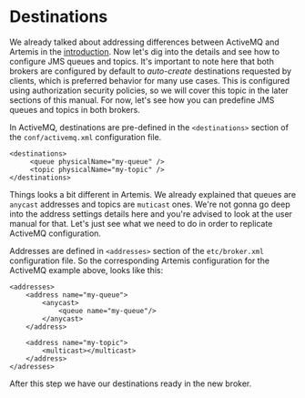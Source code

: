 Destinations
=====================================

We already talked about addressing differences between ActiveMQ and Artemis in the [introduction](README.md). Now let's dig into the details and see how to configure JMS queues and topics. It's important to note here that both brokers are configured by default to *auto-create* destinations requested by clients, which is preferred behavior for many use cases. This is configured using authorization security policies, so we will cover this topic in the later sections of this manual. For now, let's see how you can predefine JMS queues and topics in both brokers.
 
In ActiveMQ, destinations are pre-defined in the `<destinations>` section of the `conf/activemq.xml` configuration file.

    <destinations>
         <queue physicalName="my-queue" />
         <topic physicalName="my-topic" />
	</destinations>	

Things looks a bit different in Artemis. We already explained that queues are `anycast` addresses and topics are `muticast` ones. We're not gonna go deep into the address settings details here and you're advised to look at the user manual for that. Let's just see what we need to do in order to replicate ActiveMQ configuration. 

Addresses are defined in `<addresses>` section of the `etc/broker.xml` configuration file. So the corresponding Artemis configuration for the ActiveMQ example above, looks like this:

    <addresses>    
        <address name="my-queue">
            <anycast>
                <queue name="my-queue"/>
            </anycast>
        </address>

        <address name="my-topic">
            <multicast></multicast>
        </address>
    </adresses>
    
After this step we have our destinations ready in the new broker.    
        